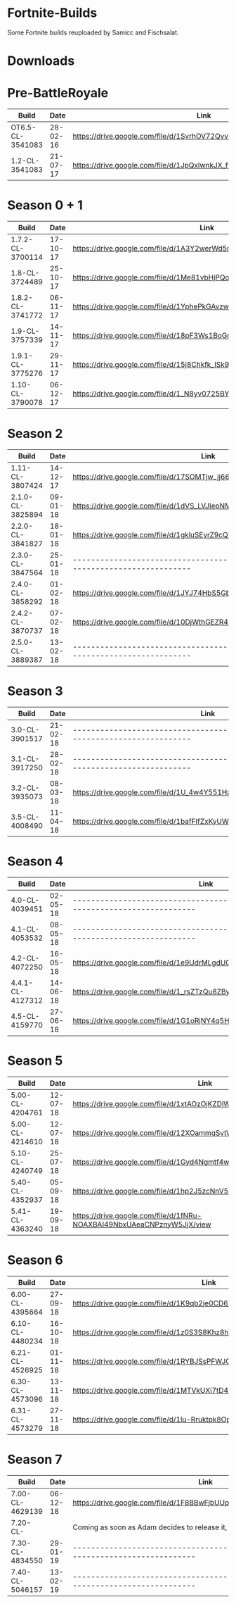 # Fortnite-Builds
Some Fortnite builds reuploaded by Samicc and Fischsalat.

# Downloads

# Pre-BattleRoyale
| Build                   | Date           | Link                                                                   |
| ----------------------- | -------------- | ---------------------------------------------------------------------- |
| OT6.5-CL-3541083        |  28-02-16	   | https://drive.google.com/file/d/1SvrhOV72Qvv9mwI3RLMo2rOLGwAtRlNi/view |
| 1.2-CL-3541083          |  21-07-17      | https://drive.google.com/file/d/1JpQxlwnkJX_fYh6hPU0z6jS78iS6X2k6/view |

# Season 0 + 1
| Build                   | Date           | Link                                                                   |
| ----------------------- | -------------- | ---------------------------------------------------------------------- |
| 1.7.2-CL-3700114        | 17-10-17       | https://drive.google.com/file/d/1A3Y2werWd5mlbp2MlUeP8NL5sEXy8lOn/view |
| 1.8-CL-3724489          | 25-10-17       | https://drive.google.com/file/d/1Me81vbHjPQolFdjhpw_d119qs4OeH8P3/view |
| 1.8.2-CL-3741772        | 06-11-17       | https://drive.google.com/file/d/1YphePkGAvzwcQ66yZ6d36eXnaX4XREEZ/view |
| 1.9-CL-3757339          | 14-11-17       | https://drive.google.com/file/d/18pF3Ws1BoGmenpZqW0r8aqaP1EFHQhiF/view |
| 1.9.1-CL-3775276        | 29-11-17       | https://drive.google.com/file/d/15j8Chkfk_ISk9AfhcPNI_IncvZyyKhZD/view |
| 1.10-CL-3790078	  | 06-12-17	   | https://drive.google.com/file/d/1_N8yv0725BY1C3a3_vfjPPqyorOm6kmK/view |

# Season 2
| Build                   | Date           | Link                                                                   |
| ----------------------- | -------------- | ---------------------------------------------------------------------- |
| 1.11-CL-3807424	  | 14-12-17	   | https://drive.google.com/file/d/17SOMTjw_jj66KtVLFZqcfUnIE6P2Vc65/view |
| 2.1.0-CL-3825894	  | 09-01-18	   | https://drive.google.com/file/d/1dVS_LVJIepNMMcs5WmSNSQvNWHdlIsmZ/view |
| 2.2.0-CL-3841827	  | 18-01-18	   | https://drive.google.com/file/d/1gkluSEyrZ9cQKPJQgbHHNXT46VU0kE5v/view |
| 2.3.0-CL-3847564	  | 25-01-18	   |-------------------------------------- MANIFEST --------------------------------------|
| 2.4.0-CL-3858292	  | 01-02-18	   | https://drive.google.com/file/d/1JYJ74HbS5GbXyWem4kxNkZm9klOPlvCe/view |
| 2.4.2-CL-3870737	  | 07-02-18	   | https://drive.google.com/file/d/10DjWthGEZR4EWlPeuFie4g9_cc_N1DkA/view |
| 2.5.0-CL-3889387	  | 13-02-18       |-------------------------------------- MANIFEST --------------------------------------|

# Season 3
| Build                   | Date           | Link                                                                   |
| ----------------------- | -------------- | ---------------------------------------------------------------------- |
| 3.0-CL-3901517	  | 21-02-18	   |-------------------------------------- MANIFEST --------------------------------------|
| 3.1-CL-3917250	  | 28-02-18       |-------------------------------------- MANIFEST --------------------------------------|
| 3.2-CL-3935073	  | 08-03-18       | https://drive.google.com/file/d/1U_4w4Y551Hap9TNS6U9pVpak9oNx4PMt/view |
| 3.5-CL-4008490          | 11-04-18       | https://drive.google.com/file/d/1bafFIfZxKyUWynCnUsdPvVF8KPxnkV5W/view |

# Season 4
| Build                   | Date           | Link                                                                   |
| ----------------------- | -------------- | ---------------------------------------------------------------------- |
| 4.0-CL-4039451          | 02-05-18       |-------------------------------------- MANIFEST --------------------------------------|
| 4.1-CL-4053532          | 08-05-18       |-------------------------------------- MANIFEST --------------------------------------|
| 4.2-CL-4072250          | 16-05-18	   | https://drive.google.com/file/d/1e9UdrMLgdUOFzjRc_gOlokQySBxOpEDJ/view |
| 4.4.1-CL-4127312        | 14-06-18       | https://drive.google.com/file/d/1_rsZTzQu8ZByfNmudylyL3kqKQuTal7m/view |
| 4.5-CL-4159770          | 27-06-18       | https://drive.google.com/file/d/1G1oRjNY4q5HaMqFSQUeCuHOtRcXvxKnt/view |

# Season 5
| Build                   | Date           | Link                                                                   |
| ----------------------- | -------------- | ---------------------------------------------------------------------- |
| 5.00-CL-4204761  	  | 12-07-18       | https://drive.google.com/file/d/1xtAOzOjKZDlWYYduB9prTAzql-2QKB6k/view |
| 5.00-CL-4214610	  | 12-07-18       | https://drive.google.com/file/d/12XOammqSvtWrj1Z6LvB5NdIveoDvWSi-/view |
| 5.10-CL-4240749         | 25-07-18       | https://drive.google.com/file/d/1Gyd4Ngmtf4waoqgpfzBhb5Q8tcf9fDAc/view |
| 5.40-CL-4352937         | 05-09-18       | https://drive.google.com/file/d/1hp2J5zcNnV5dKT5YfV2c74HZlLB7YYTP/view |
| 5.41-CL-4363240         | 19-09-18       | https://drive.google.com/file/d/1fNRu-NOAXBAI49NbxUAeaCNPznyW5JjX/view |

# Season 6
| Build                   | Date           | Link                                                                   |
| ----------------------- | -------------- | ---------------------------------------------------------------------- |
| 6.00-CL-4395664         | 27-09-18       | https://drive.google.com/file/d/1K9qb2je0CD6bIaqDxqtlJUvEgWl-sNX6/view |
| 6.10-CL-4480234   	  | 16-10-18       | https://drive.google.com/file/d/1z0S3S8Khz8hY8qL7UbL9FYti5u6qVxsr/view |
| 6.21-CL-4526925         | 01-11-18       | https://drive.google.com/file/d/1RYBJSsPFWJO2AW4HhSn6MausgqmcFCGI/view |
| 6.30-CL-4573096         | 13-11-18       | https://drive.google.com/file/d/1MTVkUXi7tD4WETlTIMuUrF6ioYeAxI_a/view |
| 6.31-CL-4573279      	  | 27-11-18       | https://drive.google.com/file/d/1lu-Rruktpk8OpfmFRv7Q63lDPffmsQip/view |

# Season 7
| Build                   | Date           | Link                                                                   |
| ----------------------- | -------------- | ---------------------------------------------------------------------- |
| 7.00-CL-4629139         | 06-12-18       | https://drive.google.com/file/d/1F8BBwFjbUUpmiM17FZZdXe7FnWu5p4ki/view |
| 7.20-CL-	          |                | 		      Coming as soon as Adam  decides to release it, idk when		  |
| 7.30-CL-4834550         | 29-01-19       |-------------------------------------- MANIFEST --------------------------------------|
| 7.40-CL-5046157         | 13-02-19       |-------------------------------------- MANIFEST --------------------------------------|
